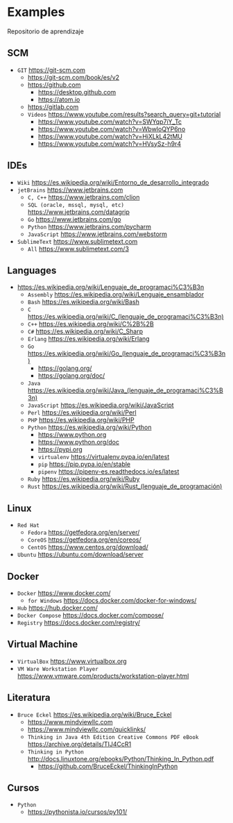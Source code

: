 # Examples

Repositorio de aprendizaje

## SCM

* `GIT` https://git-scm.com
	* https://git-scm.com/book/es/v2
	* https://github.com
		* https://desktop.github.com
		* https://atom.io
	* https://gitlab.com
	* `Videos` https://www.youtube.com/results?search_query=git+tutorial
		* https://www.youtube.com/watch?v=SWYqp7iY_Tc
		* https://www.youtube.com/watch?v=WbwIoQYP6no
		* https://www.youtube.com/watch?v=HiXLkL42tMU
		* https://www.youtube.com/watch?v=HVsySz-h9r4

## IDEs 

* `Wiki` https://es.wikipedia.org/wiki/Entorno_de_desarrollo_integrado
* `jetBrains` https://www.jetbrains.com
	* `C, C++` https://www.jetbrains.com/clion
	* `SQL (oracle, mssql, mysql, etc)` https://www.jetbrains.com/datagrip
	* `Go` https://www.jetbrains.com/go
	* `Python` https://www.jetbrains.com/pycharm
	* `JavaScript` https://www.jetbrains.com/webstorm
* `SublimeText` https://www.sublimetext.com
	* `All` https://www.sublimetext.com/3

## Languages

* https://es.wikipedia.org/wiki/Lenguaje_de_programaci%C3%B3n
	* `Assembly` https://es.wikipedia.org/wiki/Lenguaje_ensamblador
	* `Bash` https://es.wikipedia.org/wiki/Bash
	* `C` https://es.wikipedia.org/wiki/C_(lenguaje_de_programaci%C3%B3n)
	* `C++` https://es.wikipedia.org/wiki/C%2B%2B
	* `C#` https://es.wikipedia.org/wiki/C_Sharp
	* `Erlang` https://es.wikipedia.org/wiki/Erlang
	* `Go` https://es.wikipedia.org/wiki/Go_(lenguaje_de_programaci%C3%B3n)
		* https://golang.org/
		* https://golang.org/doc/
	* `Java` https://es.wikipedia.org/wiki/Java_(lenguaje_de_programaci%C3%B3n)
	* `JavaScript` https://es.wikipedia.org/wiki/JavaScript
	* `Perl` https://es.wikipedia.org/wiki/Perl
	* `PHP` https://es.wikipedia.org/wiki/PHP
	* `Python` https://es.wikipedia.org/wiki/Python
		* https://www.python.org
		* https://www.python.org/doc
		* https://pypi.org
		* `virtualenv` https://virtualenv.pypa.io/en/latest
		* `pip` https://pip.pypa.io/en/stable
		* `pipenv` https://pipenv-es.readthedocs.io/es/latest
	* `Ruby` https://es.wikipedia.org/wiki/Ruby
	* `Rust` https://es.wikipedia.org/wiki/Rust_(lenguaje_de_programación)

## Linux

* `Red Hat`
	* `Fedora` https://getfedora.org/en/server/
	* `CoreOS` https://getfedora.org/en/coreos/
	* `CentOS` https://www.centos.org/download/
* `Ubuntu` https://ubuntu.com/download/server

## Docker

* `Docker` https://www.docker.com/
	* `for Windows` https://docs.docker.com/docker-for-windows/
* `Hub` https://hub.docker.com/
* `Docker Compose` https://docs.docker.com/compose/
* `Registry` https://docs.docker.com/registry/

## Virtual Machine

* `VirtualBox` https://www.virtualbox.org
* `VM Ware Workstation Player` https://www.vmware.com/products/workstation-player.html

## Literatura

* `Bruce Eckel` https://es.wikipedia.org/wiki/Bruce_Eckel
	* https://www.mindviewllc.com
	* https://www.mindviewllc.com/quicklinks/
	* `Thinking in Java 4th Edition Creative Commons PDF eBook` https://archive.org/details/TIJ4CcR1
	* `Thinking in Python` http://docs.linuxtone.org/ebooks/Python/Thinking_In_Python.pdf
		* https://github.com/BruceEckel/ThinkingInPython


## Cursos

* `Python`
	* https://pythonista.io/cursos/py101/